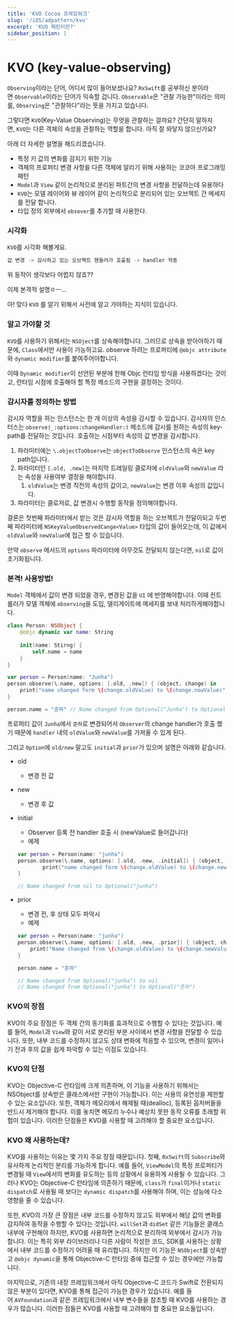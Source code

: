 ```yaml
---
title: 'KVO Cocoa 프레임워크'
slug: '/iOS/adpattern/kvo'
excerpt: 'KVO 패턴이란?'
sidebar_position: 1
---
```


# KVO (key-value-observing)
`Observing`이라는 단어, 어디서 많이 들어보셨나요? `RxSwift`를 공부하신 분이라면 `Observable`이라는 단어가 익숙할 겁니다. `Observable`은 "관찰 가능한"이라는 의미를, `Observing`은 "관찰하다"라는 뜻을 가지고 있습니다.

그렇다면 `KVO`(Key-Value Observing)는 무엇을 관찰하는 걸까요? 간단히 말하자면, `KVO`는 다른 객체의 속성을 관찰하는 역할을 합니다. 아직 잘 와닿지 않으신가요?

아래 더 자세한 설명을 해드리겠습니다. <br/>
- 특정 키 값의 변화를 감지기 위한 기능
- 객체의 프로퍼티 변경 사항을 다른 객체에 알리기 위해 사용하는 코코아 프로그래밍 패턴
- `Model`과 `View` 같이 논리적으로 분리된 파트간의 변경 사항을 전달하는데 유용하다
- `KVO`는 모델 레이어와 뷰 레이어 같이 논리적으로 분리되어 있는 오브젝트 간 메세지를 전달 합니다.
- 타입 정의 외부에서 `obsever`를 추가할 때 사용한다.

### 시각화

`KVO`를 시각화 해볼게요.

```swift
값 변경 -> 감시하고 있는 오브젝트 헨들러가 호출됨 -> handler 작동
```

위 동작이 생각보다 어렵지 않죠??

이제 본격적 설명ㅇㅡ…

아! 맞다 `KVO` 를 알기 위해서 사전에 알고 가야하는 지식이 있습니다.

### 알고 가야할 것

`KVO`를 사용하기 위해서는 `NSOject`를 상속해야합니다. 그러므로
상속을 받아야하기 때문에, `Class`에서만 사용이 가능하고요.
observe 하려는 프로퍼티에 `@objc attribute`와 `dynamic modifier`를 붙여주어야합니다.

이때 `Dynamic modifier`이 선언된 부분에 한해 Objc 런타임 방식을 사용하겠다는 것이고, 런타임 시점에 호출해야 할 특정 메소드의 구현을 결정하는 것이다.

### 감시자를 정의하는 방법

감시자 역할을 하는 인스턴스는 한 개 이상의 속성을 감시할 수 있습니다.
감시자의 인스터스는 `observe(_:options:changeHandler:)` 메소드에 감시를 원하는 속성의 key-path를 전달하는 것입니다. 호출하는 시점부터 속성의 값 변경을 감시합니다.

1. 파라미터에는 `\.objectToObserve`는 `objectToObserve` 인스턴스의 속은 key path입니다.
2. 파라미터인 `[.old, .new]`는 마지막 트레일링 클로저에 `oldValue`와 `newValue` 라는 속성을 사용여부 결정을 해야합니다.
    1. `oldValue`는 변경 직전의 속성의 값이고, `newValue`는 변경 이후 속성의 값입니다.
3. 파라미터는 클로저로, 값 변경시 수행할 동작을 정의해야합니다.

결론은 첫번째 파라미터에서 받는 것은 감시자 역할을 하는 오브젝트가 전달이되고 두번째 파라미터에 `NSKeyValueObservedCange<Value>` 타입의 값이 들어오는데, 이 값에서 `oldValue`와 `newValue`에 접근 할 수 있습니다.

만약 `observe` 메서드의 `options` 파라미터에 아무것도 전달되지 않는다면, `nil`로 값이 초기화됩니다.

### 본격! 사용방법!

`Model` 객체에서 값이 변경 되었을 경우, 변경된 값을 `UI` 에 반영해야합니다.
이때 컨트롤러가 모델 객체에 `observing`을 도입, 델리게이트에 메세지를 보내 처리하게해야합니다.

```swift
class Person: NSObject {
	@objc dynamic var name: String
		
	init(name: Stirng) {
		self.name = name
	}
}

var person = Person(name: "Junha")
person.observe(\.name, options: [.old, .new]) { (object, change) in
	print("name changed form \(change.oldValue) to \(change.newValue)")
}

person.name = "준하" // Name changed from Optional("Junha") to Optional("준하")
```

프로퍼티 값이 `Junha`에서 `준하`로 변경되어서 `Observer`의 change handler가 호출 했기 때문에 `handler` 내의 `oldValue`와 `newValue`를 가져올 수 있게 된다.

그리고 `Option`에 `old/new` 말고도 `initial`과 `prior`가 있으며 설명은 아래와 같습니다.

- old
    - 변경 전 값
- new
    - 변경 후 값
- initial
    - Observer 등록 전 handler 호출 시 (newValue로 들어갑니다)
    - 예제
    
    ```swift
    var person = Person(name: "junha")
    person.observe(\.name, options: [.old, .new, .initial]) { (object, change) in
    		print("name changed form \(change.oldValue) to \(change.newValue)")
    }
    
    // Name changed from nil to Optional("junha")
    ```
    
- prior
    - 변경 전, 후 상태 모두 파악시
    - 예제
    
    ```swift
    var person = Person(name: "junha")
    person.observe(\.name, options: [.old, .new, .prior]) { (object, change) in
        print("Name changed from \(change.oldValue) to \(change.newValue)")
    }
    
    person.name = "준하"
    
    // Name changed from Optional("junha") to nil
    // Name changed from Optional("junha") to Optional("준하")
    ```
    

### KVO의 장점
KVO의 주요 장점은 두 객체 간의 동기화를 효과적으로 수행할 수 있다는 것입니다. 예를 들어, `Model`과 `View`와 같이 서로 분리된 부분 사이에서 변경 사항을 전달할 수 있습니다. 또한, 내부 코드를 수정하지 않고도 상태 변화에 적응할 수 있으며, 변경이 일어나기 전과 후의 값을 쉽게 파악할 수 있는 이점도 있습니다.

### KVO의 단점
KVO는 Objective-C 런타임에 크게 의존하며, 이 기능을 사용하기 위해서는 NSObject를 상속받은 클래스에서만 구현이 가능합니다. 이는 사용의 유연성을 제한할 수 있는 요소입니다. 또한, 객체가 메모리에서 해제될 때(dealloc), 등록된 옵저버들을 반드시 제거해야 합니다. 이를 놓치면 메모리 누수나 예상치 못한 동작 오류를 초래할 위험이 있습니다. 이러한 단점들은 KVO를 사용할 때 고려해야 할 중요한 요소입니다.

### KVO 왜 사용하는데?
KVO를 사용하는 이유는 몇 가지 주요 장점 때문입니다. 첫째, `RxSwift`의 `Subscribe`와 유사하게 논리적인 분리를 가능하게 합니다. 예를 들어, `ViewModel`의 특정 프로퍼티가 변경될 때 `View`에서의 변화를 유도하는 등의 상황에서 유용하게 사용될 수 있습니다. 그러나 KVO는 Objective-C 런타임에 의존하기 때문에, `class`가 `final`이거나 `static dispatch`로 사용될 때 보다는 `dynamic dispatch`를 사용해야 하며, 이는 성능에 다소 영향을 줄 수 있습니다.

또한, KVO의 가장 큰 장점은 내부 코드를 수정하지 않고도 외부에서 해당 값의 변화를 감지하여 동작을 수행할 수 있다는 것입니다. `willSet`과 `didSet` 같은 기능들은 클래스 내부에 구현해야 하지만, KVO를 사용하면 논리적으로 분리하여 외부에서 감시가 가능합니다. 이는 특히 외부 라이브러리나 다른 사람이 작성한 코드, SDK를 사용하는 상황에서 내부 코드를 수정하기 어려울 때 유리합니다. 하지만 이 기능은 `NSObject`를 상속받고 `@objc dynamic`을 통해 Objective-C 런타임 중에 접근할 수 있는 경우에만 가능합니다.

마지막으로, 기존의 내장 프레임워크에서 아직 Objective-C 코드가 Swift로 전환되지 않은 부분이 있다면, KVO를 통해 접근이 가능한 경우가 있습니다. 예를 들어 `AVFoundation`과 같은 프레임워크에서 내부 변수들을 참조할 때 KVO를 사용하는 경우가 많습니다. 이러한 점들은 KVO를 사용할 때 고려해야 할 중요한 요소들입니다.